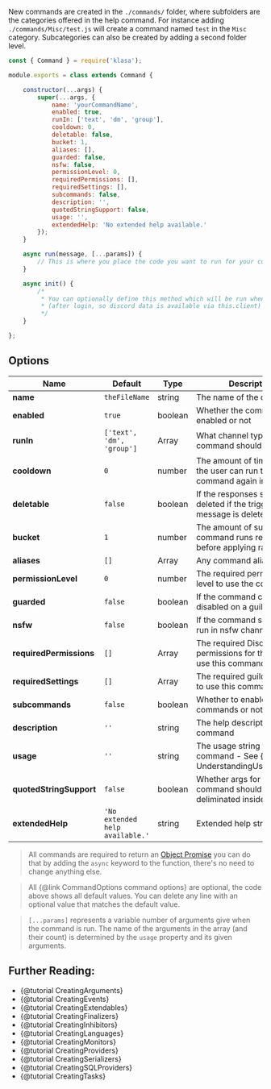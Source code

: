 New commands are created in the `./commands/` folder, where subfolders are the categories offered in the help command. For instance adding `./commands/Misc/test.js` will create a command named `test` in the `Misc` category. Subcategories can also be created by adding a second folder level.

```javascript
const { Command } = require('klasa');

module.exports = class extends Command {

	constructor(...args) {
		super(...args, {
			name: 'yourCommandName',
			enabled: true,
			runIn: ['text', 'dm', 'group'],
			cooldown: 0,
			deletable: false,
			bucket: 1,
			aliases: [],
			guarded: false,
			nsfw: false,
			permissionLevel: 0,
			requiredPermissions: [],
			requiredSettings: [],
			subcommands: false,
			description: '',
			quotedStringSupport: false,
			usage: '',
			extendedHelp: 'No extended help available.'
		});
	}

	async run(message, [...params]) {
		// This is where you place the code you want to run for your command
	}

	async init() {
		/*
		 * You can optionally define this method which will be run when the bot starts
		 * (after login, so discord data is available via this.client)
		 */
	}

};
```

## Options

| Name                    | Default                          | Type    | Description                                                                 |
| ----------------------- | -------------------------------- | ------- | --------------------------------------------------------------------------- |
| **name**                | `theFileName`                    | string  | The name of the command                                                     |
| **enabled**             | `true`                           | boolean | Whether the command is enabled or not                                       |
| **runIn**               | `['text', 'dm', 'group']`        | Array   | What channel types the command should run in                                |
| **cooldown**            | `0`                              | number  | The amount of time before the user can run the command again in seconds     |
| **deletable**           | `false`                          | boolean | If the responses should be deleted if the triggering message is deleted     |
| **bucket**              | `1`                              | number  | The amount of successful command runs required before applying ratelimits   |
| **aliases**             | `[]`                             | Array   | Any command aliases                                                         |
| **permissionLevel**     | `0`                              | number  | The required permission level to use the command                            |
| **guarded**             | `false`                          | boolean | If the command can be disabled on a guild level                             |
| **nsfw**                | `false`                          | boolean | If the command should only run in nsfw channels                             |
| **requiredPermissions** | `[]`                             | Array   | The required Discord permissions for the bot to use this command            |
| **requiredSettings**     | `[]`                             | Array   | The required guild settings to use this command                              |
| **subcommands**         | `false`                          | boolean | Whether to enable sub commands or not                                       |
| **description**         | `''`                             | string  | The help description for the command                                        |
| **usage**               | `''`                             | string  | The usage string for the command - See {@tutorial UnderstandingUsageStrings}|
| **quotedStringSupport** | `false`                          | boolean | Whether args for this command should not deliminated inside quotes          |
| **extendedHelp**        | `'No extended help available.'`  | string  | Extended help strings                                                       |

> All commands are required to return an [Object Promise](https://developer.mozilla.org/en/docs/Web/JavaScript/Reference/Global_Objects/Promise) you can do that by adding the `async` keyword to the function, there's no need to change anything else.

> All {@link CommandOptions command options} are optional, the code above shows all default values. You can delete any line with an optional value that matches the default value.

>`[...params]` represents a variable number of arguments give when the command is run. The name of the arguments in the array (and their count) is determined by the `usage` property and its given arguments.

## Further Reading:

- {@tutorial CreatingArguments}
- {@tutorial CreatingEvents}
- {@tutorial CreatingExtendables}
- {@tutorial CreatingFinalizers}
- {@tutorial CreatingInhibitors}
- {@tutorial CreatingLanguages}
- {@tutorial CreatingMonitors}
- {@tutorial CreatingProviders}
- {@tutorial CreatingSerializers}
- {@tutorial CreatingSQLProviders}
- {@tutorial CreatingTasks}

